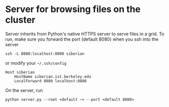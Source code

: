 # Server for browsing files on the cluster

Server inherits from Python's native HTTPS server to serve files in a grid.
To run, make sure you forward the port (default 8080) when you ssh into the server
```
ssh -L 8080:localhost:8080 siberian
```
or modify your `~/.ssh/config`
```
Host siberian
    HostName siberian.ist.berkeley.edu
    LocalForward 8080 localhost:8080
```

On the server, run
```
python server.py --root <default ~> --port <default 8080>
```
